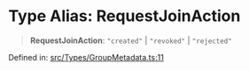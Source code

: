 # Type Alias: RequestJoinAction

> **RequestJoinAction**: `"created"` \| `"revoked"` \| `"rejected"`

Defined in: [src/Types/GroupMetadata.ts:11](https://github.com/Fokusdotid/bail/blob/0fe6346a5ff68a74eb71890335c982b44e2da604/src/Types/GroupMetadata.ts#L11)
